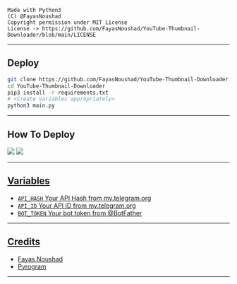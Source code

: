 ```
Made with Python3
(C) @FayasNoushad
Copyright permission under MIT License
License -> https://github.com/FayasNoushad/YouTube-Thumbnail-Downloader/blob/main/LICENSE
```

---

## Deploy

```sh
git clone https://github.com/FayasNoushad/YouTube-Thumbnail-Downloader.git
cd YouTube-Thumbnail-Downloader
pip3 install -r requirements.txt
# <Create Variables appropriately>
python3 main.py
```

---
## How To Deploy

<a href="https://youtu.be/DdpnzxweC2o"><img src="https://img.shields.io/badge/How%20To%20Deploy-blue.svg?logo=Youtube"></a>
<a href="https://youtu.be/DdpnzxweC2o"><img src="https://img.shields.io/youtube/views/DdpnzxweC2o?style=social">

---
## Variables

- `API_HASH` Your API Hash from my.telegram.org
- `API_ID` Your API ID from my.telegram.org
- `BOT_TOKEN` Your bot token from @BotFather

---

## Credits

- [Fayas Noushad](https://github.com/FayasNoushad)
- [Pyrogram](https://github.com/pyrogram/pyrogram)

---
